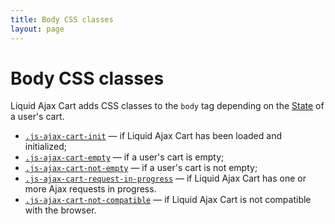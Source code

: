 ```yaml
---
title: Body CSS classes
layout: page
---
```


# Body CSS classes

Liquid Ajax Cart adds CSS classes to the `body` tag depending on the [State](/v1/reference/state/) of a user's cart.

- [`.js-ajax-cart-init`](/v1/reference/js-ajax-cart-init/) — if Liquid Ajax Cart has been loaded and initialized;
- [`.js-ajax-cart-empty`](/v1/reference/js-ajax-cart-empty/) — if a user's cart is empty;
- [`.js-ajax-cart-not-empty`](/v1/reference/js-ajax-cart-not-empty/) — if a user's cart is not empty;
- [`.js-ajax-cart-request-in-progress`](/v1/reference/js-ajax-cart-request-in-progress/) — if Liquid Ajax Cart has one or more Ajax requests in progress.
- [`.js-ajax-cart-not-compatible`](/v1/reference/js-ajax-cart-not-compatible/) — if Liquid Ajax Cart is not compatible with the browser.